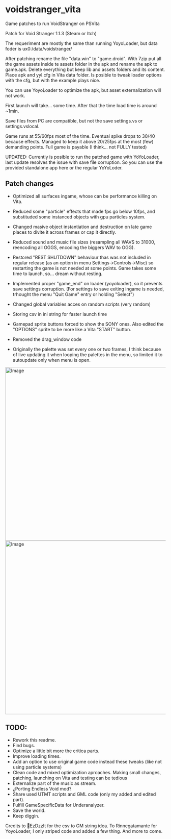 # voidstranger_vita
Game patches to run VoidStranger on PSVita

Patch for Void Stranger 1.1.3 (Steam or Itch)

The requeriment are mostly the same than running YoyoLoader, but data foder is ux0:/data/voidstranger/

After patching rename the file "data.win" to "game.droid". With 7zip put all the game assets inside te assets folder in the apk and rename the apk to game.apk. Delete everything but keep lib and assets folders and its content. Place apk and yyl.cfg in Vita data folder. Is posible to tweak loader options with the cfg, but with the example plays nice.

You can use YoyoLoader to optimize the apk, but asset externalization will not work. 

First launch will take... some time. After that the time load time is around ~1min.

Save files from PC are compatible, but not the save settings.vs or settings.vslocal.

Game runs at 55/60fps most of the time. Eventual spike drops to 30/40 because effects. Managed to keep it above 20/25fps at the most (few) demanding points. Full game is payable (I think... not FULLY tested)

UPDATED: Currently is posible to run the patched game with YoYoLoader, last update resolves the issue with save file corruption. So you can use the provided standalone app here or the regular YoYoLoder.


## Patch changes
- Optimized all surfaces ingame, whose can be performance killing on Vita.

- Reduced some "particle" effects that made fps go below 10fps, and substituded some instanced objects with gpu particles system.

- Changed masive object instantiation and destruction on late game places to divite it across frames or cap it directly.

- Reduced sound and music file sizes (resampling all WAVS to 31000, reencoding all OGGS, encoding the biggers WAV to OGG).

- Restored "REST SHUTDOWN" behaviour thas was not included in regular release (as an option in menu Settings->Controls->Misc) so restarting the game is not needed at some points. Game takes some time to launch, so... dream without resting.

- Implemented proper "game_end" on loader (yoyoloader), so it prevents save settings corruption. (For settings to save exiting ingame is needed, trhought the menu "Quit Game" entry or holding "Select")

- Changed global variables acces on random scripts (very random)

- Storing csv in ini string for faster launch time

- Gamepad sprite buttons forced to show the SONY ones. Also edited the "OPTIONS" sprite to be more like a Vita "START" button.

- Removed the drag_window code

- Originally the palette was set every one or two frames, I think because of live updating it when looping the palettes in the menu, so limited it to autoupdate only when menu is open.


<img width="960" height="544" alt="Image" src="https://github.com/user-attachments/assets/3b348bc8-c974-4ccd-bef3-1f48f8b98025" />

<img width="960" height="544" alt="Image" src="https://github.com/user-attachments/assets/2b871c34-7e19-4b1e-97b1-b5fac2dac4f8" />


## TODO:
- Rework this readme.
- Find bugs.
- Optimize a little bit more the critica parts.
- Improve loading times.
- Add an option to use original game code instead these tweaks (like not using particle systems)
- Clean code and mixed optimization aproaches. Making small changes, patching, launching on Vita and testing can be tedious
- Externalize part of the music as stream.
- ¿Porting Endless Void mod?
- Share used UTMT scripts and GML code (only my added and edited part).
- Fulfill GameSpecificData for Underanalyzer.
- Save the world.
- Keep diggin.



Credits to EzDzzIt for the csv to GM string idea.
To Rinnegatamante for YoyoLoader, I only striped code and added a few thing.
And more to come.
